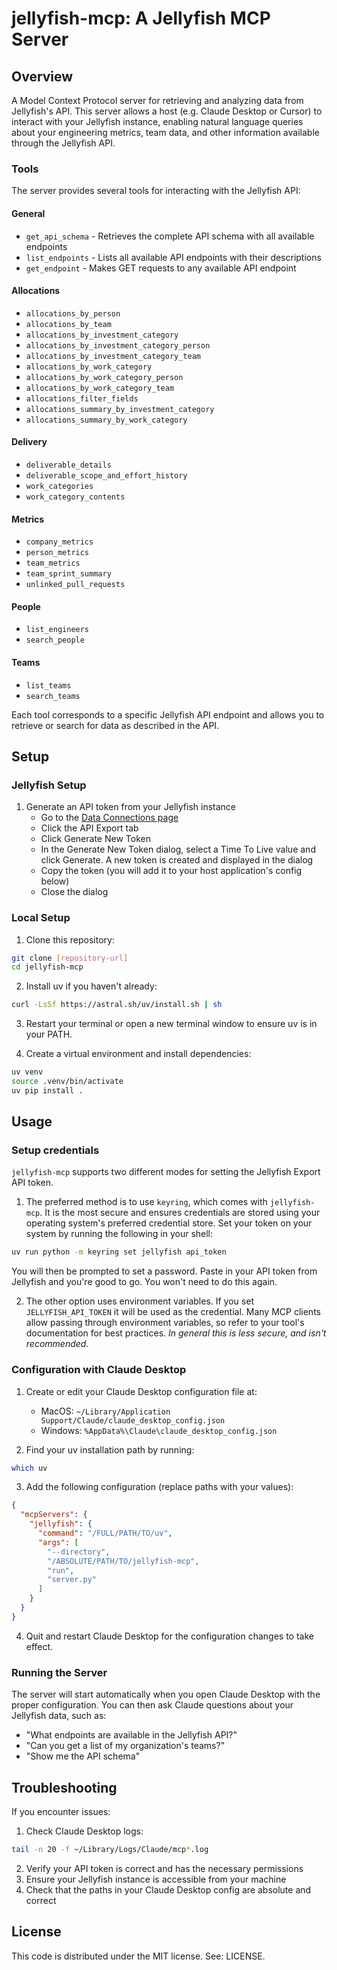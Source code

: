 # jellyfish-mcp: A Jellyfish MCP Server

## Overview

A Model Context Protocol server for retrieving and analyzing data from Jellyfish's API. This server allows a host (e.g. Claude Desktop or Cursor) to interact with your Jellyfish instance, enabling natural language queries about your engineering metrics, team data, and other information available through the Jellyfish API.

### Tools

The server provides several tools for interacting with the Jellyfish API:

#### General

- `get_api_schema` - Retrieves the complete API schema with all available endpoints
- `list_endpoints` - Lists all available API endpoints with their descriptions
- `get_endpoint` - Makes GET requests to any available API endpoint

#### Allocations

- `allocations_by_person`
- `allocations_by_team`
- `allocations_by_investment_category`
- `allocations_by_investment_category_person`
- `allocations_by_investment_category_team`
- `allocations_by_work_category`
- `allocations_by_work_category_person`
- `allocations_by_work_category_team`
- `allocations_filter_fields`
- `allocations_summary_by_investment_category`
- `allocations_summary_by_work_category`

#### Delivery

- `deliverable_details`
- `deliverable_scope_and_effort_history`
- `work_categories`
- `work_category_contents`

#### Metrics

- `company_metrics`
- `person_metrics`
- `team_metrics`
- `team_sprint_summary`
- `unlinked_pull_requests`

#### People

- `list_engineers`
- `search_people`

#### Teams

- `list_teams`
- `search_teams`

Each tool corresponds to a specific Jellyfish API endpoint and allows you to retrieve or search for data as described in the API.

## Setup

### Jellyfish Setup

1. Generate an API token from your Jellyfish instance
   - Go to the [Data Connections page](https://app.jellyfish.co/settings/data-connections/connections)
   - Click the API Export tab
   - Click Generate New Token
   - In the Generate New Token dialog, select a Time To Live value and click Generate. A new token is created and displayed in the dialog
   - Copy the token (you will add it to your host application's config below)
   - Close the dialog

### Local Setup

1. Clone this repository:
```bash
git clone [repository-url]
cd jellyfish-mcp
```

2. Install uv if you haven't already:
```bash
curl -LsSf https://astral.sh/uv/install.sh | sh
```

3. Restart your terminal or open a new terminal window to ensure uv is in your PATH.

4. Create a virtual environment and install dependencies:
```bash
uv venv
source .venv/bin/activate
uv pip install .
```

## Usage

### Setup credentials

`jellyfish-mcp` supports two different modes for setting the Jellyfish Export API token.

1. The preferred method is to use `keyring`, which comes with `jellyfish-mcp`. It is
   the most secure and ensures credentials are stored using your operating system's
   preferred credential store. Set your token on your system by running the following in your shell:

```bash
uv run python -m keyring set jellyfish api_token
```

You will then be prompted to set a password. Paste in your API token from Jellyfish and you're good to go.
You won't need to do this again.

2. The other option uses environment variables. If you set `JELLYFISH_API_TOKEN` it will be used as the credential. Many MCP clients allow passing through environment variables, so refer to your tool's documentation for best practices. *In general this is less secure, and isn't recommended.*

### Configuration with Claude Desktop

1. Create or edit your Claude Desktop configuration file at:
   - MacOS: `~/Library/Application Support/Claude/claude_desktop_config.json`
   - Windows: `%AppData%\Claude\claude_desktop_config.json`

2. Find your uv installation path by running:
```bash
which uv
```

3. Add the following configuration (replace paths with your values):
```json
{
  "mcpServers": {
    "jellyfish": {
      "command": "/FULL/PATH/TO/uv",
      "args": [
        "--directory",
        "/ABSOLUTE/PATH/TO/jellyfish-mcp",
        "run",
        "server.py"
      ]
    }
  }
}
```

4. Quit and restart Claude Desktop for the configuration changes to take effect.

### Running the Server

The server will start automatically when you open Claude Desktop with the proper configuration. You can then ask Claude questions about your Jellyfish data, such as:
- "What endpoints are available in the Jellyfish API?"
- "Can you get a list of my organization's teams?"
- "Show me the API schema"

## Troubleshooting

If you encounter issues:

1. Check Claude Desktop logs:
```bash
tail -n 20 -f ~/Library/Logs/Claude/mcp*.log
```

2. Verify your API token is correct and has the necessary permissions
3. Ensure your Jellyfish instance is accessible from your machine
4. Check that the paths in your Claude Desktop config are absolute and correct

## License

This code is distributed under the MIT license. See: LICENSE.
